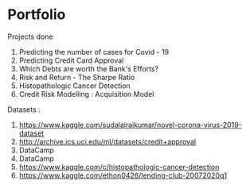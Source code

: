 # Portfolio
Projects done 

1. Predicting the number of cases for Covid - 19
2. Predicting Credit Card Approval 
3. Which Debts are worth the Bank's Efforts?
4. Risk and Return - The Sharpe Ratio
5. Histopathologic Cancer Detection
6. Credit Risk Modelling : Acquisition Model

Datasets :
1. https://www.kaggle.com/sudalairajkumar/novel-corona-virus-2019-dataset
2. http://archive.ics.uci.edu/ml/datasets/credit+approval
3. DataCamp 
4. DataCamp
5. https://www.kaggle.com/c/histopathologic-cancer-detection
6. https://www.kaggle.com/ethon0426/lending-club-20072020q1
